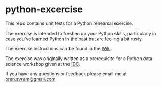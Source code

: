 # python-excercise

This repo contains unit tests for a Python rehearsal exercise. 

The exercise is intended to freshen up your Python skills, particularly in case you've learned Python in the past but are feeling a bit rusty. 

The exercise instructions can be found in the [Wiki](https://github.com/urig/python-exercise/wiki).

The exercise was originally written as a prerequisite for a Python data science workshop given at the [IDC](https://www.idc.ac.il/).

If you have any questions or feedback please email me at [oren.avram@gmail.com](mailto:oren.avram@gmail.com)
